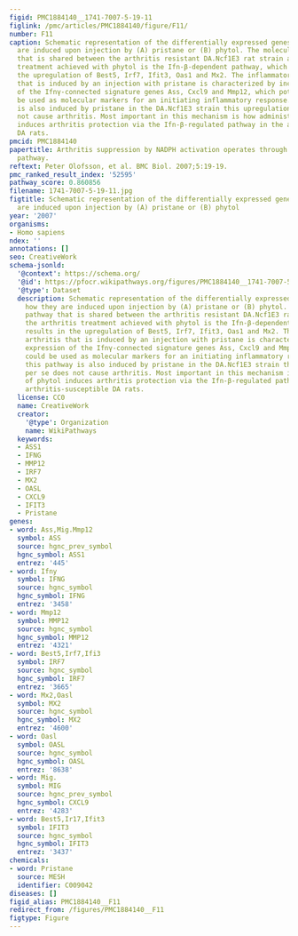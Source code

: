 ```yaml
---
figid: PMC1884140__1741-7007-5-19-11
figlink: /pmc/articles/PMC1884140/figure/F11/
number: F11
caption: Schematic representation of the differentially expressed genes and how they
  are induced upon injection by (A) pristane or (B) phytol. The molecular pathway
  that is shared between the arthritis resistant DA.Ncf1E3 rat strain and the arthritis
  treatment achieved with phytol is the Ifn-β-dependent pathway, which results in
  the upregulation of Best5, Irf7, Ifit3, Oas1 and Mx2. The inflammatory arthritis
  that is induced by an injection with pristane is characterized by increased expression
  of the Ifnγ-connected signature genes Ass, Cxcl9 and Mmp12, which potentially could
  be used as molecular markers for an initiating inflammatory response. As this pathway
  is also induced by pristane in the DA.Ncf1E3 strain this upregulation per se does
  not cause arthritis. Most important in this mechanism is how administration of phytol
  induces arthritis protection via the Ifn-β-regulated pathway in the arthritis-susceptible
  DA rats.
pmcid: PMC1884140
papertitle: Arthritis suppression by NADPH activation operates through an interferon-β
  pathway.
reftext: Peter Olofsson, et al. BMC Biol. 2007;5:19-19.
pmc_ranked_result_index: '52595'
pathway_score: 0.860856
filename: 1741-7007-5-19-11.jpg
figtitle: Schematic representation of the differentially expressed genes and how they
  are induced upon injection by (A) pristane or (B) phytol
year: '2007'
organisms:
- Homo sapiens
ndex: ''
annotations: []
seo: CreativeWork
schema-jsonld:
  '@context': https://schema.org/
  '@id': https://pfocr.wikipathways.org/figures/PMC1884140__1741-7007-5-19-11.html
  '@type': Dataset
  description: Schematic representation of the differentially expressed genes and
    how they are induced upon injection by (A) pristane or (B) phytol. The molecular
    pathway that is shared between the arthritis resistant DA.Ncf1E3 rat strain and
    the arthritis treatment achieved with phytol is the Ifn-β-dependent pathway, which
    results in the upregulation of Best5, Irf7, Ifit3, Oas1 and Mx2. The inflammatory
    arthritis that is induced by an injection with pristane is characterized by increased
    expression of the Ifnγ-connected signature genes Ass, Cxcl9 and Mmp12, which potentially
    could be used as molecular markers for an initiating inflammatory response. As
    this pathway is also induced by pristane in the DA.Ncf1E3 strain this upregulation
    per se does not cause arthritis. Most important in this mechanism is how administration
    of phytol induces arthritis protection via the Ifn-β-regulated pathway in the
    arthritis-susceptible DA rats.
  license: CC0
  name: CreativeWork
  creator:
    '@type': Organization
    name: WikiPathways
  keywords:
  - ASS1
  - IFNG
  - MMP12
  - IRF7
  - MX2
  - OASL
  - CXCL9
  - IFIT3
  - Pristane
genes:
- word: Ass,Mig.Mmp12
  symbol: ASS
  source: hgnc_prev_symbol
  hgnc_symbol: ASS1
  entrez: '445'
- word: Ifny
  symbol: IFNG
  source: hgnc_symbol
  hgnc_symbol: IFNG
  entrez: '3458'
- word: Mmp12
  symbol: MMP12
  source: hgnc_symbol
  hgnc_symbol: MMP12
  entrez: '4321'
- word: Best5,Irf7,Ifi3
  symbol: IRF7
  source: hgnc_symbol
  hgnc_symbol: IRF7
  entrez: '3665'
- word: Mx2,Oasl
  symbol: MX2
  source: hgnc_symbol
  hgnc_symbol: MX2
  entrez: '4600'
- word: Oasl
  symbol: OASL
  source: hgnc_symbol
  hgnc_symbol: OASL
  entrez: '8638'
- word: Mig.
  symbol: MIG
  source: hgnc_prev_symbol
  hgnc_symbol: CXCL9
  entrez: '4283'
- word: Best5,Ir17,Ifit3
  symbol: IFIT3
  source: hgnc_symbol
  hgnc_symbol: IFIT3
  entrez: '3437'
chemicals:
- word: Pristane
  source: MESH
  identifier: C009042
diseases: []
figid_alias: PMC1884140__F11
redirect_from: /figures/PMC1884140__F11
figtype: Figure
---
```

